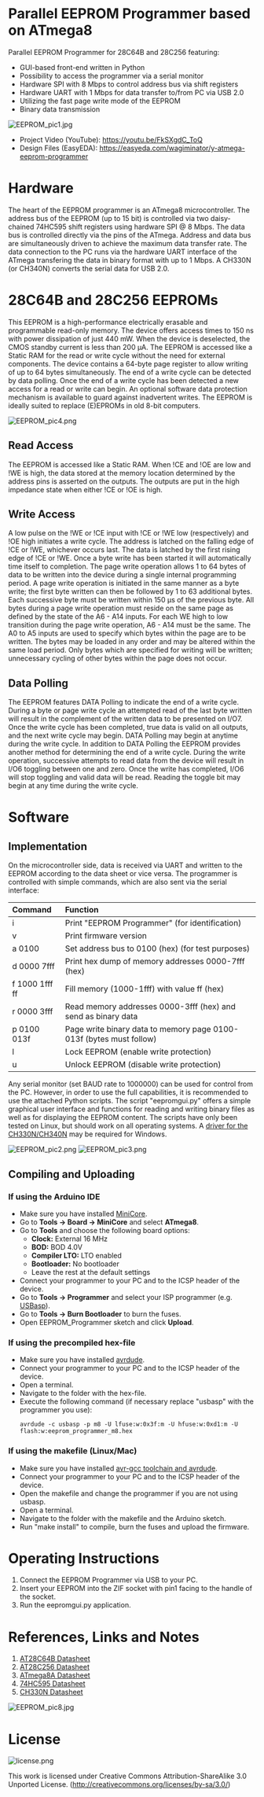# Parallel EEPROM Programmer based on ATmega8
Parallel EEPROM Programmer for 28C64B and 28C256 featuring:
- GUI-based front-end written in Python
- Possibility to access the programmer via a serial monitor
- Hardware SPI with 8 Mbps to control address bus via shift registers
- Hardware UART with 1 Mbps for data transfer to/from PC via USB 2.0
- Utilizing the fast page write mode of the EEPROM
- Binary data transmission

![EEPROM_pic1.jpg](https://raw.githubusercontent.com/wagiminator/ATmega-EEPROM-Programmer/master/documentation/EEPROM_pic1.jpg)

- Project Video (YouTube): https://youtu.be/FkSXgdC_ToQ
- Design Files (EasyEDA): https://easyeda.com/wagiminator/y-atmega-eeprom-programmer

# Hardware
The heart of the EEPROM programmer is an ATmega8 microcontroller. The address bus of the EEPROM (up to 15 bit) is controlled via two daisy-chained 74HC595 shift registers using hardware SPI @ 8 Mbps. The data bus is controlled directly via the pins of the ATmega. Address and data bus are simultaneously driven to achieve the maximum data transfer rate. The data connection to the PC runs via the hardware UART interface of the ATmega transfering the data in binary format with up to 1 Mbps. A CH330N (or CH340N) converts the serial data for USB 2.0.

# 28C64B and 28C256 EEPROMs
This EEPROM is a high-performance electrically erasable and programmable read-only memory. The device offers access times to 150 ns with power dissipation of just 440 mW. When the device is deselected, the CMOS standby current is less than 200 μA.
The EEPROM is accessed like a Static RAM for the read or write cycle without the need for external components. The device contains a 64-byte page register to allow writing of up to 64 bytes simultaneously. The end of a write cycle can be detected by data polling. Once the end of a write cycle has been detected a new access for a read or write can begin.
An optional software data protection mechanism is available to guard against inadvertent writes. The EEPROM is ideally suited to replace (E)EPROMs in old 8-bit computers.

![EEPROM_pic4.png](https://raw.githubusercontent.com/wagiminator/ATmega-EEPROM-Programmer/master/documentation/EEPROM_pic4.png)

## Read Access
The EEPROM is accessed like a Static RAM. When !CE and !OE are low and !WE is high, the data stored at the memory location determined by the address pins is asserted on the outputs. The outputs are put in the high impedance state when either !CE or !OE is high.

## Write Access
A low pulse on the !WE or !CE input with !CE or !WE low (respectively) and !OE high initiates a write cycle. The address is latched on the falling edge of !CE or !WE, whichever occurs last. The data is latched by the first rising edge of !CE or !WE. Once a byte write has been started it will automatically time itself to completion.
The page write operation allows 1 to 64 bytes of data to be written into the device during a single internal programming period. A page write operation is initiated in the same manner as a byte write; the first byte written can then be followed by 1 to 63 additional
bytes. Each successive byte must be written within 150 μs of the previous byte. All bytes during a page write operation must reside on the same page as defined by the state of the A6 - A14 inputs. For each WE high to low transition during the page write operation, A6 - A14 must be the same.
The A0 to A5 inputs are used to specify which bytes within the page are to be written. The bytes may be loaded in any order and may be altered within the same load period. Only bytes which are specified for writing will be written; unnecessary cycling of other bytes within the page does not occur.

## Data Polling
The EEPROM features DATA Polling to indicate the end of a write cycle. During a byte or page write cycle an attempted read of the last byte written will result in the complement of the written data to be presented on I/O7. Once the write cycle has been completed, true data is valid on all outputs, and the next write cycle may begin. DATA Polling may begin at anytime during the write cycle.
In addition to DATA Polling the EEPROM provides another method for determining the end of a write cycle. During the write operation, successive attempts to read data from the device will result in I/O6 toggling between one and zero. Once the write has completed, I/O6 will stop toggling and valid data will be read. Reading the toggle bit may begin at any time during the write cycle.

# Software
## Implementation
On the microcontroller side, data is received via UART and written to the EEPROM according to the data sheet or vice versa. The programmer is controlled with simple commands, which are also sent via the serial interface:

|Command|Function|
|:-|:-|
|i                |Print "EEPROM Programmer" (for identification)|
|v                |Print firmware version|
|a 0100           |Set address bus to 0100 (hex) (for test purposes)|
|d 0000 7fff      |Print hex dump of memory addresses 0000-7fff (hex)|
|f 1000 1fff ff   |Fill memory (1000-1fff) with value ff (hex)|
|r 0000 3fff      |Read memory addresses 0000-3fff (hex) and send as binary data|
|p 0100 013f      |Page write binary data to memory page 0100-013f (bytes must follow)|
|l                |Lock EEPROM (enable write protection)|
|u                |Unlock EEPROM (disable write protection)|

Any serial monitor (set BAUD rate to 1000000) can be used for control from the PC. However, in order to use the full capabilities, it is recommended to use the attached Python scripts. The script "eepromgui.py" offers a simple graphical user interface and functions for reading and writing binary files as well as for displaying the EEPROM content. The scripts have only been tested on Linux, but should work on all operating systems. A [driver for the CH330N/CH340N](https://learn.sparkfun.com/tutorials/how-to-install-ch340-drivers/all#drivers-if-you-need-them) may be required for Windows.

![EEPROM_pic2.png](https://raw.githubusercontent.com/wagiminator/ATmega-EEPROM-Programmer/master/documentation/EEPROM_pic2.png)
![EEPROM_pic3.png](https://raw.githubusercontent.com/wagiminator/ATmega-EEPROM-Programmer/master/documentation/EEPROM_pic3.png)

## Compiling and Uploading
### If using the Arduino IDE
- Make sure you have installed [MiniCore](https://github.com/MCUdude/MiniCore).
- Go to **Tools -> Board -> MiniCore** and select **ATmega8**.
- Go to **Tools** and choose the following board options:
  - **Clock:**          External 16 MHz
  - **BOD:**            BOD 4.0V
  - **Compiler LTO:**   LTO enabled
  - **Bootloader:**     No bootloader
  - Leave the rest at the default settings
- Connect your programmer to your PC and to the ICSP header of the device.
- Go to **Tools -> Programmer** and select your ISP programmer (e.g. [USBasp](https://aliexpress.com/wholesale?SearchText=usbasp)).
- Go to **Tools -> Burn Bootloader** to burn the fuses.
- Open EEPROM_Programmer sketch and click **Upload**.

### If using the precompiled hex-file
- Make sure you have installed [avrdude](https://learn.adafruit.com/usbtinyisp/avrdude).
- Connect your programmer to your PC and to the ICSP header of the device.
- Open a terminal.
- Navigate to the folder with the hex-file.
- Execute the following command (if necessary replace "usbasp" with the programmer you use):
  ```
  avrdude -c usbasp -p m8 -U lfuse:w:0x3f:m -U hfuse:w:0xd1:m -U flash:w:eeprom_programmer_m8.hex
  ```

### If using the makefile (Linux/Mac)
- Make sure you have installed [avr-gcc toolchain and avrdude](http://maxembedded.com/2015/06/setting-up-avr-gcc-toolchain-on-linux-and-mac-os-x/).
- Connect your programmer to your PC and to the ICSP header of the device.
- Open the makefile and change the programmer if you are not using usbasp.
- Open a terminal.
- Navigate to the folder with the makefile and the Arduino sketch.
- Run "make install" to compile, burn the fuses and upload the firmware.

# Operating Instructions
1. Connect the EEPROM Programmer via USB to your PC.
2. Insert your EEPROM into the ZIF socket with pin1 facing to the handle of the socket.
3. Run the eepromgui.py application.

# References, Links and Notes
1. [AT28C64B Datasheet](https://ww1.microchip.com/downloads/en/DeviceDoc/doc0270.pdf)
2. [AT28C256 Datasheet](http://ww1.microchip.com/downloads/en/DeviceDoc/doc0006.pdf)
3. [ATmega8A Datasheet](https://ww1.microchip.com/downloads/en/DeviceDoc/ATmega8A-Data-Sheet-DS40001974B.pdf)
4. [74HC595 Datasheet](https://www.diodes.com/assets/Datasheets/74HC595.pdf)
5. [CH330N Datasheet](https://datasheet.lcsc.com/szlcsc/2008191734_WCH-Jiangsu-Qin-Heng-CH330N_C108996.pdf)

![EEPROM_pic8.jpg](https://raw.githubusercontent.com/wagiminator/ATmega-EEPROM-Programmer/master/documentation/EEPROM_pic8.jpg)

# License
![license.png](https://i.creativecommons.org/l/by-sa/3.0/88x31.png)

This work is licensed under Creative Commons Attribution-ShareAlike 3.0 Unported License. 
(http://creativecommons.org/licenses/by-sa/3.0/)
